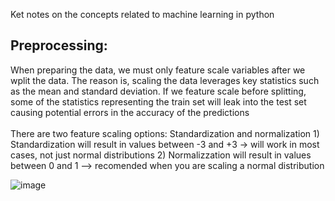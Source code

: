 Ket notes on the concepts related to machine learning in python



<h2>Preprocessing:</h2>
When preparing the data, we must only feature scale variables after we wplit the data. The reason is, scaling the data leverages key statistics such as the mean and standard deviation. If we feature scale before splitting, some of the statistics representing the train set will leak into the test set causing potential errors in the accuracy of the predictions
<br>
<br>
There are two feature scaling options: Standardization and normalization
1) Standardization will result in values between -3 and +3 -> will work in most cases, not just normal distributions
2) Normalizzation will result in values between 0 and 1 --> recomended when you are scaling a normal distribution

![image](https://user-images.githubusercontent.com/58488172/148275297-31ba02e7-79b4-4780-ac2f-f4965ca1ea85.png)


